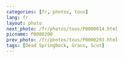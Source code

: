 ```yaml
---
categories: [fr, photos, tous]
lang: fr
layout: photo
next_photo: /fr/photos/tous/P0000014.html
picname: P0000200
prev_photo: /fr/photos/tous/P0000203.html
tags: [Dead Springbock, Grass, Scut]
---
```

